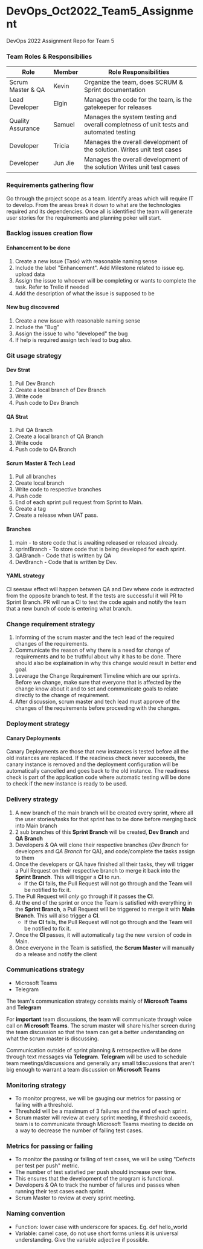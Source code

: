 # DevOps_Oct2022_Team5_Assignment
DevOps 2022 Assignment Repo for Team 5

### Team Roles & Responsibilies
|Role|Member|Role Responsibilities|
--- | --- | ---|
|Scrum Master & QA|Kevin|Organize the team, does SCRUM & Sprint documentation|
|Lead Developer|Elgin|Manages the code for the team, is the gatekeeper for releases|
|Quality Assurance|Samuel|Manages the system testing and overall completness of unit tests and automated testing|
|Developer|Tricia|Manages the overall development of the solution. Writes unit test cases|
|Developer|Jun Jie|Manages the overall development of the solution Writes unit test cases|

### Requirements gathering flow
Go through the project scope as a team. Identify areas which will require IT to develop. From the areas break it down to what are the technologies required and its dependencies. Once all is identified the team will generate user stories for the requirements and planning poker will start.
### Backlog issues creation flow
#### Enhancement to be done
1. Create a new issue (Task) with reasonable naming sense
2. Include the label "Enhancement". Add Milestone related to issue eg. upload data
3. Assign the issue to whoever will be completing or wants to complete the task. Refer to Trello if needed
4. Add the description of what the issue is supposed to be
#### New bug discovered
1. Create a new issue with reasonable naming sense
2. Include the "Bug"
3. Assign the issue to who "developed" the bug
4. If help is required assign tech lead to bug also.
### Git usage strategy
#### Dev Strat
1. Pull Dev Branch
2. Create a local branch of Dev Branch
3. Write code 
4. Push code to Dev Branch
#### QA Strat
1. Pull QA Branch
2. Create a local branch of QA Branch
3. Write code 
4. Push code to QA Branch
#### Scrum Master & Tech Lead
1. Pull all branches
2. Create local branch
3. Write code to respective branches
4. Push code
5. End of each sprint pull request from Sprint to Main. 
6. Create a tag
7. Create a release when UAT pass.
#### Branches
1. main - to store code that is awaiting released or released already.
2. sprintBranch - To store code that is being developed for each sprint.
3. QABranch - Code that is written by QA
4. DevBranch - Code that is written by Dev.
#### YAML strategy
CI seesaw effect will happen between QA and Dev where code is extracted from the opposite branch to test. If the tests are successful it will PR to Sprint Branch.
PR will run a CI to test the code again and notify the team that a new bunch of code is entering what branch.

### Change requirement strategy
1. Informing of the scrum master and the tech lead of the required changes of the requirements.
2. Communicate the reason of why there is a need for change of requirements and to be truthful about why it has to be done. There should also be explaination in why this change would result in better end goal.
3. Leverage the Change Requirement Timeline which are our sprints. Before we change, make sure that everyone that is affected by the change know about it and to set and communicate goals to relate directly to the change of requirement.
4. After discussion, scrum master and tech lead must approve of the changes of the requirements before proceeding with the changes.

### Deployment strategy
#### Canary Deployments
Canary Deployments are those that new instances is tested before all the old instances are replaced. If the readiness check never succeeeds, the canary instance is removed and the deployment configuration will be automatically cancelled and goes back to the old instance. The readiness check is part of the application code where automatic testing will be done to check if the new instance is ready to be used.
### Delivery strategy
1. A new branch of the main branch will be created every sprint, where all the user stories/tasks for that sprint has to be done before merging back into Main branch
2. 2 sub branches of this **Sprint Branch** will be created, **Dev Branch** and **QA Branch**
3. Developers & QA will clone their respective branches (*Dev Branch* for developers and *QA Branch* for QA), and code/complete the tasks assign to them
4. Once the developers or QA have finished all their tasks, they will trigger a Pull Request on their respective branch to merge it back into the **Sprint Branch**. This will trigger a **CI** to run.
   - If the **CI** fails, the Pull Request will not go through and the Team will be notified to fix it.
6. The Pull Request will *only* go through if it passes the **CI**.
7. At the end of the sprint or once the Team is satisfied with everything in the **Sprint Branch**, a Pull Request will be triggered to merge it with **Main Branch**. This will also trigger a **CI**.
   - If the **CI** fails, the Pull Request will not go through and the Team will be notified to fix it.
8. Once the **CI** passes, it will automatically tag the new version of code in Main.
9. Once everyone in the Team is satisfied, the **Scrum Master** will manually do a release and notify the client
### Communications strategy
- Microsoft Teams
- Telegram

The team's communication strategy consists mainly of **Microsoft Teams** and **Telegram**

For **important** team discussions, the team will communicate through voice call on **Microsoft Teams**. The scrum master will share his/her screen during the team discussion so that the team can get a better understanding on what the scrum master is discussing.

Communication outside of sprint planning & retrospective will be done through text messages via **Telegram**. **Telegram** will be used to schedule team meetings/discussions and generally any small tdiscussions that aren't big enough to warrant a team discussion on **Microsoft Teams**
### Monitoring strategy
- To monitor progress, we will be gauging our metrics for passing or failing with a threshold.
- Threshold will be a maximum of 3 failures and the end of each sprint.
- Scrum master will review at every sprint meeting, if threshold exceeds, team is to communicate through Microsoft Teams meeting to decide on a way to decrease the number of failing test cases.

### Metrics for passing or failing
- To monitor the passing or failing of test cases, we will be using "Defects per test per push" metric.
- The number of test satisfied per push should increase over time.
- This ensures that the development of the program is functional.
- Developers & QA to track the number of failures and passes when running their test cases each sprint.
- Scrum Master to review at every sprint meeting.

### Naming convention
- Function: lower case with underscore for spaces. Eg. def hello_world
- Variable: camel case, do not use short forms unless it is universal understanding. Give the variable adjective if possible.
